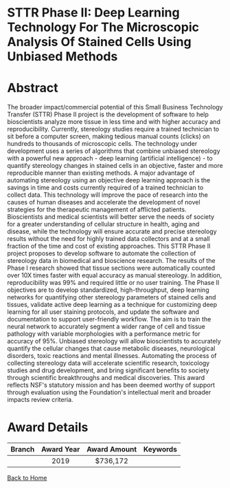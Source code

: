 
STTR Phase II: Deep Learning Technology For The Microscopic Analysis Of Stained Cells Using Unbiased Methods
============================================================================================================

# Abstract


The broader impact/commercial potential of this Small Business Technology Transfer (STTR) Phase II project is the development of software to help bioscientists analyze more tissue in less time and with higher accuracy and reproducibility. Currently, stereology studies require a trained technician to sit before a computer screen, making tedious manual counts (clicks) on hundreds to thousands of microscopic cells. The technology under development uses a series of algorithms that combine unbiased stereology with a powerful new approach - deep learning (artificial intelligence) - to quantify stereology changes in stained cells in an objective, faster and more reproducible manner than existing methods. A major advantage of automating stereology using an objective deep learning approach is the savings in time and costs currently required of a trained technician to collect data. This technology will improve the pace of research into the causes of human diseases and accelerate the development of novel strategies for the therapeutic management of afflicted patients. Bioscientists and medical scientists will better serve the needs of society for a greater understanding of cellular structure in health, aging and disease, while the technology will ensure accurate and precise stereology results without the need for highly trained data collectors and at a small fraction of the time and cost of existing approaches. This STTR Phase II project proposes to develop software to automate the collection of stereology data in biomedical and bioscience research. The results of the Phase I research showed that tissue sections were automatically counted over 10X times faster with equal accuracy as manual stereology. In addition, reproducibility was 99% and required little or no user training. The Phase II objectives are to develop standardized, high-throughput, deep learning networks for quantifying other stereology parameters of stained cells and tissues, validate active deep learning as a technique for customizing deep learning for all user staining protocols, and update the software and documentation to support user-friendly workflow. The aim is to train the neural network to accurately segment a wider range of cell and tissue pathology with variable morphologies with a performance metric for accuracy of 95%. Unbiased stereology will allow bioscientists to accurately quantify the cellular changes that cause metabolic diseases, neurological disorders, toxic reactions and mental illnesses. Automating the process of collecting stereology data will accelerate scientific research, toxicology studies and drug development, and bring significant benefits to society through scientific breakthroughs and medical discoveries. This award reflects NSF's statutory mission and has been deemed worthy of support through evaluation using the Foundation's intellectual merit and broader impacts review criteria.  

# Award Details

|Branch|Award Year|Award Amount|Keywords|
| :---: | :---: | :---: | :---: |
||2019|$736,172||
  
  


[Back to Home](https://github.com/chrischow/dod_sbir_awards/JT/#509)